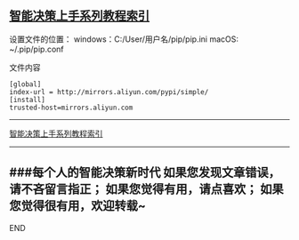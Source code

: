 [智能决策上手系列教程索引](https://www.jianshu.com/p/0d2e46e69f58)
---

设置文件的位置：
windows：C:/User/用户名/pip/pip.ini
macOS: ~/.pip/pip.conf

文件内容
```
[global]
index-url = http://mirrors.aliyun.com/pypi/simple/
[install]
trusted-host=mirrors.aliyun.com
```



---
[智能决策上手系列教程索引](https://www.jianshu.com/p/0d2e46e69f58)

---
###每个人的智能决策新时代
如果您发现文章错误，请不吝留言指正；
如果您觉得有用，请点喜欢；
如果您觉得很有用，欢迎转载~
---
END